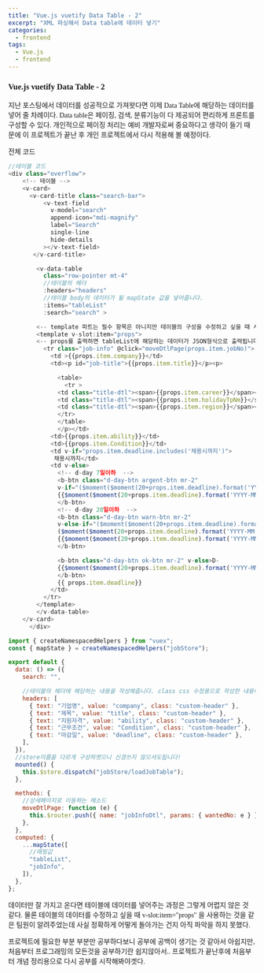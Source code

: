 ```yaml
---
title: "Vue.js vuetify Data Table - 2"
excerpt: "XML 파싱해서 Data table에 데이터 넣기"
categories:
  - frontend
tags:
  - Vue.js
  - frontend
---
```


<style>
@font-face { font-family: 'IBMPlexSansKR-Regular';
   src: url('https://cdn.jsdelivr.net/gh/projectnoonnu/noonfonts_20-07@1.0/IBMPlexSansKR-Regular.woff') format('woff'); font-weight: normal; font-style: normal; }
body, a, h3, h4,h1{
font-family: 'IBMPlexSansKR-Regular';
}
td{
	border: 1px solid;
}
</style>

<h3>Vue.js vuetify Data Table - 2</h3>

지난 포스팅에서 데이터를 성공적으로 가져왓다면 이제 Data Table에 해당하는 데이터를 넣어 줄 차례이다. Data table은 페이징, 검색, 분류기능이 다 제공되어 편리하게 프론트를 구성할 수 있다. 개인적으로 페이징 처리는 예비 개발자로써 중요하다고 생각이 들기 때문에 이 프로젝트가 끝난 후 개인 프로젝트에서 다시 적용해 볼 예정이다.

전체 코드

```js
//테이블 코드
<div class="overflow">
    <!-- 테이블 -->
    <v-card>
      <v-card-title class="search-bar">
          <v-text-field
            v-model="search"
            append-icon="mdi-magnify"
            label="Search"
            single-line
            hide-details
          ></v-text-field>
       </v-card-title>

        <v-data-table
          class="row-pointer mt-4"
          //테이블의 헤더
          :headers="headers"
          //테이블 body의 데이터가 될 mapState 값을 넣어줍니다.
          :items="tableList"
          :search="search" >

        <-- template 파트는 필수 항목은 아니지만 테이블의 구성을 수정하고 싶을 때 사용하면 됩니다 -->
        <template v-slot:item="props">
        <-- props를 출력하면 tableList에 해당하는 데이터가 JSON형식으로 출력됩니다-->
          <tr class="job-info" @click="moveDtlPage(props.item.jobNo)">
            <td >{{props.item.company}}</td>
            <td><p id="job-title">{{props.item.title}}</p><p>

              <table>
                <tr >
              <td class="title-dtl"><span>{{props.item.career}}</span></td>
              <td class="title-dtl"><span>{{props.item.holidayTpNm}}</span></td>
              <td class="title-dtl"><span>{{props.item.region}}</span></td>
              </tr>
              </table>
              </p></td>
            <td>{{props.item.ability}}</td>
            <td>{{props.item.Condition}}</td>
            <td v-if="props.item.deadline.includes('채용시까지')">
             채용시까지</td>
            <td v-else>
              <!-- d-day 7일이하  -->
              <b-btn class="d-day-btn argent-btn mr-2"
              v-if="($moment($moment(20+props.item.deadline).format('YYYY-MM-DD')).diff($moment(new Date()), 'days') + 1 ) <= 7">D-
              {{$moment($moment(20+props.item.deadline).format('YYYY-MM-DD')).diff($moment(new Date()), 'days') + 1 }}
              </b-btn>
              <!-- d-day 20일이하  -->
              <b-btn class="d-day-btn warn-btn mr-2"
              v-else-if="($moment($moment(20+props.item.deadline).format('YYYY-MM-DD')).diff($moment(new Date()), 'days') + 1 ) > 7 &&
              ($moment($moment(20+props.item.deadline).format('YYYY-MM-DD')).diff($moment(new Date()), 'days') + 1 ) <=20 ">D-
              {{$moment($moment(20+props.item.deadline).format('YYYY-MM-DD')).diff($moment(new Date()), 'days') + 1 }}
              </b-btn>

              <b-btn class="d-day-btn ok-btn mr-2" v-else>D-
              {{$moment($moment(20+props.item.deadline).format('YYYY-MM-DD')).diff($moment(new Date()), 'days') + 1 }}
              </b-btn>
              {{ props.item.deadline}}
            </td>
          </tr>
        </template>
        </v-data-table>
    </v-card>
      </div>


```

```js
import { createNamespacedHelpers } from "vuex";
const { mapState } = createNamespacedHelpers("jobStore");

export default {
  data: () => ({
    search: "",

    //테이블의 헤더에 해당하는 내용을 작성해줍니다. class css 수정용으로 작성한 내용이므로 신경쓰지 않으셔도 됩니다.
    headers: [
      { text: "기업명", value: "company", class: "custom-header" },
      { text: "제목", value: "title", class: "custom-header" },
      { text: "지원자격", value: "ability", class: "custom-header" },
      { text: "근무조건", value: "Condition", class: "custom-header" },
      { text: "마감일", value: "deadline", class: "custom-header" },
    ],
  }),
  //store이름을 다르게 구성하엿으니 신경쓰지 않으셔도됩니다!
  mounted() {
    this.$store.dispatch("jobStore/loadJobTable");
  },

  methods: {
    //상세페이지로 이동하는 메소드
    moveDtlPage: function (e) {
      this.$router.push({ name: "jobInfoDtl", params: { wantedNo: e } });
    },
  },
  computed: {
    ...mapState([
      //매핑값
      "tableList",
      "jobInfo",
    ]),
  },
};
```

데이터만 잘 가지고 온다면 테이블에 데이터를 넣어주는 과정은 그렇게 어렵지 않은 것 같다.
물론 테이블의 데이터를 수정하고 싶을 때 v-slot:item="props" 을 사용하는 것을 같은 팀원이 알려주었는데 사실 정확하게 어떻게 돌아가는 건지 아직 파악을 하지 못했다.

프로젝트에 필요한 부분 부분만 공부하다보니 공부에 공백이 생기는 것 같아서 아쉽지만, 처음부터 프로그래밍의 모든것을 공부하기란 쉽지않아서..
프로젝트가 끝난후에 처음부터 개념 정리용으로 다시 공부를 시작해봐야겟다.

